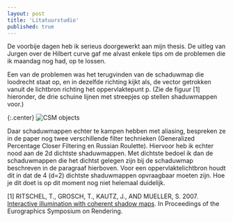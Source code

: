 ```yaml
---
layout: post
title: 'Litatuurstudio'
published: true
---
```


De voorbije dagen heb ik serieus doorgewerkt aan mijn thesis. De uitleg van Jurgen over de Hilbert curve gaf me alvast enkele tips om de problemen die ik maandag nog had, op te lossen.

Een van de problemen was het terugvinden van de schaduwmap die loodrecht staat op, en in dezelfde richting kijkt als, de vector getrokken vanuit de lichtbron richting het oppervlaktepunt p. (Zie de figuur [1] hieronder, de drie schuine lijnen met streepjes op stellen shaduwmappen voor.)

{:.center}
![CSM objects](http://www.xaviert.be/uploads/2010/11/CSMObjects.png)

Daar schaduwmappen echter te kampen hebben met aliasing, bespreken ze in de paper nog twee verschillende filter technieken (Generalized Percentage Closer Filtering en Russian Roulette). Hiervoor heb ik echter nood aan de 2d dichtste shaduwmappen. Met dichtste bedoel ik dan de schaduwmappen die het dichtst gelegen zijn bij de schaduwmap beschreven in de paragraaf hierboven. Voor een oppervlaktelichtbron houdt dit in dat de 4 (d=2) dichtste shaduwmappen opvraagbaar moeten zijn. Hoe je dit doet is op dit moment nog niet helemaal duidelijk.

[1] RITSCHEL, T., GROSCH, T., KAUTZ, J., AND MUELLER, S.
2007. [Interactive illumination with coherent shadow maps](http://web4.cs.ucl.ac.uk/staff/j.kautz/publications/coherentShadowMapsEGSR07.pdf). In
Proceedings of the Eurographics Symposium on Rendering.